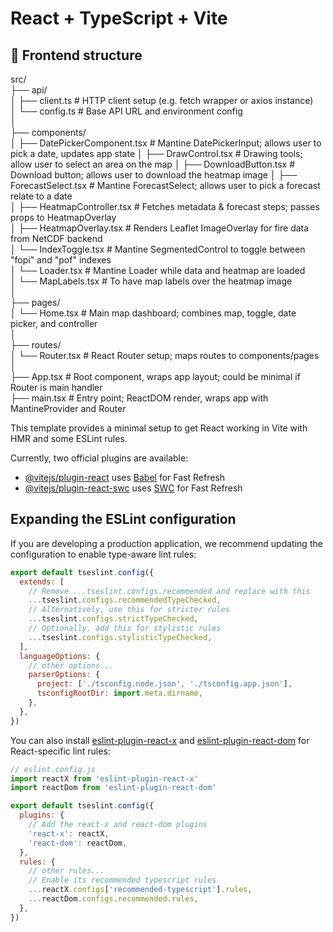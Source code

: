 # React + TypeScript + Vite

## 📁 Frontend structure

src/  
├── api/  
│   ├── client.ts               # HTTP client setup (e.g. fetch wrapper or axios instance)  
│   └── config.ts               # Base API URL and environment config  
│  
├── components/  
│   ├── DatePickerComponent.tsx # Mantine DatePickerInput; allows user to pick a date, updates app state
│   ├── DrawControl.tsx         # Drawing tools; allow user to select an area on the map
│   ├── DownloadButton.tsx      # Download button; allows user to download the heatmap image
│   ├── ForecastSelect.tsx      # Mantine ForecastSelect; allows user to pick a forecast relate to a date  
│   ├── HeatmapController.tsx   # Fetches metadata & forecast steps; passes props to HeatmapOverlay  
│   ├── HeatmapOverlay.tsx      # Renders Leaflet ImageOverlay for fire data from NetCDF backend  
│   └── IndexToggle.tsx         # Mantine SegmentedControl to toggle between "fopi" and "pof" indexes  
│   └── Loader.tsx              # Mantine Loader while data and heatmap are loaded  
│   └── MapLabels.tsx            # To have map labels over the heatmap image  
│  
├── pages/  
│   └── Home.tsx                # Main map dashboard; combines map, toggle, date picker, and controller  
│  
├── routes/  
│   └── Router.tsx              # React Router setup; maps routes to components/pages  
│  
├── App.tsx                     # Root component, wraps app layout; could be minimal if Router is main handler  
├── main.tsx                    # Entry point; ReactDOM render, wraps app with MantineProvider and Router  




This template provides a minimal setup to get React working in Vite with HMR and some ESLint rules.

Currently, two official plugins are available:

- [@vitejs/plugin-react](https://github.com/vitejs/vite-plugin-react/blob/main/packages/plugin-react) uses [Babel](https://babeljs.io/) for Fast Refresh
- [@vitejs/plugin-react-swc](https://github.com/vitejs/vite-plugin-react/blob/main/packages/plugin-react-swc) uses [SWC](https://swc.rs/) for Fast Refresh

## Expanding the ESLint configuration

If you are developing a production application, we recommend updating the configuration to enable type-aware lint rules:

```js
export default tseslint.config({
  extends: [
    // Remove ...tseslint.configs.recommended and replace with this
    ...tseslint.configs.recommendedTypeChecked,
    // Alternatively, use this for stricter rules
    ...tseslint.configs.strictTypeChecked,
    // Optionally, add this for stylistic rules
    ...tseslint.configs.stylisticTypeChecked,
  ],
  languageOptions: {
    // other options...
    parserOptions: {
      project: ['./tsconfig.node.json', './tsconfig.app.json'],
      tsconfigRootDir: import.meta.dirname,
    },
  },
})
```

You can also install [eslint-plugin-react-x](https://github.com/Rel1cx/eslint-react/tree/main/packages/plugins/eslint-plugin-react-x) and [eslint-plugin-react-dom](https://github.com/Rel1cx/eslint-react/tree/main/packages/plugins/eslint-plugin-react-dom) for React-specific lint rules:

```js
// eslint.config.js
import reactX from 'eslint-plugin-react-x'
import reactDom from 'eslint-plugin-react-dom'

export default tseslint.config({
  plugins: {
    // Add the react-x and react-dom plugins
    'react-x': reactX,
    'react-dom': reactDom,
  },
  rules: {
    // other rules...
    // Enable its recommended typescript rules
    ...reactX.configs['recommended-typescript'].rules,
    ...reactDom.configs.recommended.rules,
  },
})
```


